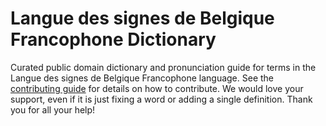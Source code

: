 
# Langue des signes de Belgique Francophone Dictionary

Curated public domain dictionary and pronunciation guide for terms in the Langue des signes de Belgique Francophone language. See the [contributing guide](https://github.com/drumworkteam/term/blob/make/.github/contributing.md) for details on how to contribute. We would love your support, even if it is just fixing a word or adding a single definition. Thank you for all your help!